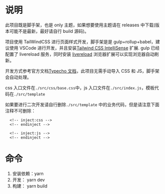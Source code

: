 # 说明

此项目既是脚手架，也是 only 主题，如果想要使用主题请在 releases 中下载(版本可能不是最新，最好请自行 build 源码)。

项目使用 TailWindCSS 进行页面样式开发，脚手架是是 gulp+rollup+babel，建议使用 VSCode 进行开发，并且安装[Tailwind CSS IntelliSense](https://marketplace.visualstudio.com/items?itemName=bradlc.vscode-tailwindcss) 扩展.
gulp 已经配置了 livereload 服务，同时安装 [livereload](https://chrome.google.com/webstore/detail/livereload/jnihajbhpnppcggbcgedagnkighmdlei?hl=zh-CN) 浏览器扩展可以实现浏览器自动刷新。

开发方式参考官方文档[Typecho 文档](http://docs.typecho.org/doku.php)，此项目无需手动导入 CSS 和 JS，脚手架会自动处理。

css 入口文件在`./src/css/base.css`中，js 入口文件在`./src/index.js`，模板代码在`./src/template`

如果要进行二次开发请自行删除`./src/template` 中的业务代码，但是请注意下面注释不可删除：

```
  <!-- inject:css -->
  <!-- endinject -->

```

```
  <!-- inject:js -->
  <!-- endinject -->

```

# 命令

1. 安装依赖：yarn
2. 开发： yarn dev
3. 构建： yarn build

